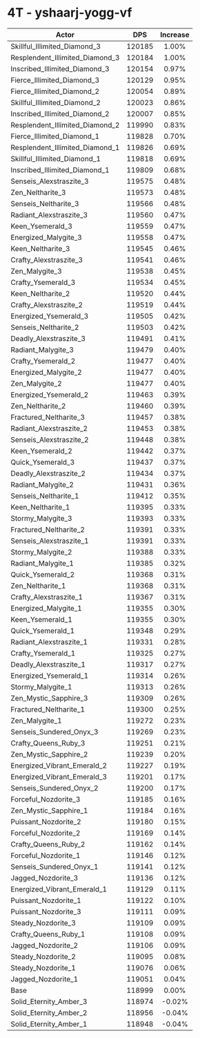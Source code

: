 # 4T - yshaarj-yogg-vf
| Actor | DPS | Increase |
|---|:---:|:---:|
|Skillful_Illimited_Diamond_3|120185|1.00%|
|Resplendent_Illimited_Diamond_3|120184|1.00%|
|Inscribed_Illimited_Diamond_3|120154|0.97%|
|Fierce_Illimited_Diamond_3|120129|0.95%|
|Fierce_Illimited_Diamond_2|120054|0.89%|
|Skillful_Illimited_Diamond_2|120023|0.86%|
|Inscribed_Illimited_Diamond_2|120007|0.85%|
|Resplendent_Illimited_Diamond_2|119990|0.83%|
|Fierce_Illimited_Diamond_1|119828|0.70%|
|Resplendent_Illimited_Diamond_1|119826|0.69%|
|Skillful_Illimited_Diamond_1|119818|0.69%|
|Inscribed_Illimited_Diamond_1|119809|0.68%|
|Senseis_Alexstraszite_3|119575|0.48%|
|Zen_Neltharite_3|119573|0.48%|
|Senseis_Neltharite_3|119566|0.48%|
|Radiant_Alexstraszite_3|119560|0.47%|
|Keen_Ysemerald_3|119559|0.47%|
|Energized_Malygite_3|119558|0.47%|
|Keen_Neltharite_3|119545|0.46%|
|Crafty_Alexstraszite_3|119541|0.46%|
|Zen_Malygite_3|119538|0.45%|
|Crafty_Ysemerald_3|119534|0.45%|
|Keen_Neltharite_2|119520|0.44%|
|Crafty_Alexstraszite_2|119519|0.44%|
|Energized_Ysemerald_3|119505|0.42%|
|Senseis_Neltharite_2|119503|0.42%|
|Deadly_Alexstraszite_3|119491|0.41%|
|Radiant_Malygite_3|119479|0.40%|
|Crafty_Ysemerald_2|119477|0.40%|
|Energized_Malygite_2|119477|0.40%|
|Zen_Malygite_2|119477|0.40%|
|Energized_Ysemerald_2|119463|0.39%|
|Zen_Neltharite_2|119460|0.39%|
|Fractured_Neltharite_3|119457|0.38%|
|Radiant_Alexstraszite_2|119453|0.38%|
|Senseis_Alexstraszite_2|119448|0.38%|
|Keen_Ysemerald_2|119442|0.37%|
|Quick_Ysemerald_3|119437|0.37%|
|Deadly_Alexstraszite_2|119434|0.37%|
|Radiant_Malygite_2|119431|0.36%|
|Senseis_Neltharite_1|119412|0.35%|
|Keen_Neltharite_1|119395|0.33%|
|Stormy_Malygite_3|119393|0.33%|
|Fractured_Neltharite_2|119391|0.33%|
|Senseis_Alexstraszite_1|119391|0.33%|
|Stormy_Malygite_2|119388|0.33%|
|Radiant_Malygite_1|119385|0.32%|
|Quick_Ysemerald_2|119368|0.31%|
|Zen_Neltharite_1|119368|0.31%|
|Crafty_Alexstraszite_1|119367|0.31%|
|Energized_Malygite_1|119355|0.30%|
|Keen_Ysemerald_1|119355|0.30%|
|Quick_Ysemerald_1|119348|0.29%|
|Radiant_Alexstraszite_1|119331|0.28%|
|Crafty_Ysemerald_1|119325|0.27%|
|Deadly_Alexstraszite_1|119317|0.27%|
|Energized_Ysemerald_1|119314|0.26%|
|Stormy_Malygite_1|119313|0.26%|
|Zen_Mystic_Sapphire_3|119309|0.26%|
|Fractured_Neltharite_1|119300|0.25%|
|Zen_Malygite_1|119272|0.23%|
|Senseis_Sundered_Onyx_3|119269|0.23%|
|Crafty_Queens_Ruby_3|119251|0.21%|
|Zen_Mystic_Sapphire_2|119239|0.20%|
|Energized_Vibrant_Emerald_2|119227|0.19%|
|Energized_Vibrant_Emerald_3|119201|0.17%|
|Senseis_Sundered_Onyx_2|119200|0.17%|
|Forceful_Nozdorite_3|119185|0.16%|
|Zen_Mystic_Sapphire_1|119184|0.16%|
|Puissant_Nozdorite_2|119180|0.15%|
|Forceful_Nozdorite_2|119169|0.14%|
|Crafty_Queens_Ruby_2|119162|0.14%|
|Forceful_Nozdorite_1|119146|0.12%|
|Senseis_Sundered_Onyx_1|119141|0.12%|
|Jagged_Nozdorite_3|119136|0.12%|
|Energized_Vibrant_Emerald_1|119129|0.11%|
|Puissant_Nozdorite_1|119122|0.10%|
|Puissant_Nozdorite_3|119111|0.09%|
|Steady_Nozdorite_3|119109|0.09%|
|Crafty_Queens_Ruby_1|119108|0.09%|
|Jagged_Nozdorite_2|119106|0.09%|
|Steady_Nozdorite_2|119095|0.08%|
|Steady_Nozdorite_1|119076|0.06%|
|Jagged_Nozdorite_1|119051|0.04%|
|Base|118999|0.00%|
|Solid_Eternity_Amber_3|118974|-0.02%|
|Solid_Eternity_Amber_2|118956|-0.04%|
|Solid_Eternity_Amber_1|118948|-0.04%|
